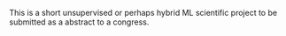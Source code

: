 This is a short unsupervised or perhaps hybrid ML scientific project to be submitted as a abstract to a congress.
